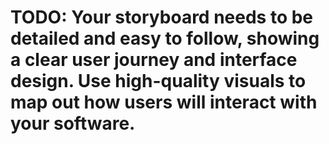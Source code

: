 # TODO: Your storyboard needs to be detailed and easy to follow, showing a clear user journey and interface design. Use high-quality visuals to map out how users will interact with your software.